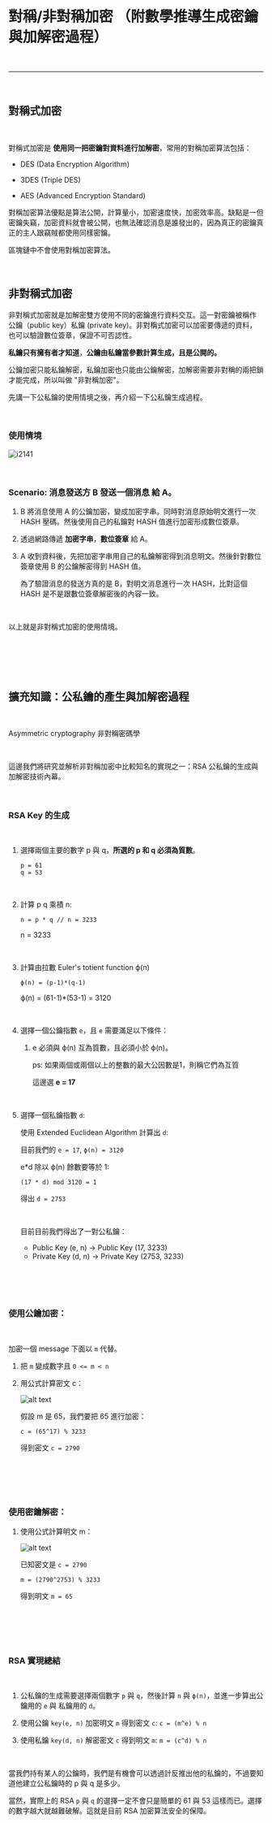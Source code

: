 # 對稱/非對稱加密 （附數學推導生成密鑰與加解密過程）

<br>

---

<br>

## 對稱式加密

<br>

對稱式加密是 __使用同一把密鑰對資料進行加解密__，常用的對稱加密算法包括：

* DES (Data Encryption Algorithm)

* 3DES (Triple DES)

* AES (Advanced Encryption Standard)

對稱加密算法優點是算法公開，計算量小，加密速度快，加密效率高。缺點是一但密鑰失竊，加密資料就會被公開，也無法確認消息是誰發出的，因為真正的密鑰真正的主人跟竊賊都使用同樣密鑰。

區塊鏈中不會使用對稱加密算法。

<br>

## 非對稱式加密

非對稱式加密就是加解密雙方使用不同的密鑰進行資料交互。這一對密鑰被稱作 公鑰（public key）私鑰 (private key)。非對稱式加密可以加密要傳遞的資料，也可以驗證數位簽章，保證不可否認性。

__私鑰只有擁有者才知道__，__公鑰由私鑰當參數計算生成，且是公開的。__

公鑰加密只能私鑰解密，私鑰加密也只能由公鑰解密，加解密需要非對稱的兩把鎖才能完成，所以叫做 "非對稱加密"。

先講一下公私鑰的使用情境之後，再介紹一下公私鑰生成過程。

<br>

### 使用情境

![i2141](imgs/12341.jpg)


<br>


### Scenario: 消息發送方 B 發送一個消息 給 A。

1. B 將消息使用 A 的公鑰加密，變成加密字串。同時對消息原始明文進行一次 HASH 壓碼。然後使用自己的私鑰對 HASH 值進行加密形成數位簽章。

2. 透過網路傳遞 __加密字串__，__數位簽章__ 給 A。

3. A 收到資料後，先把加密字串用自己的私鑰解密得到消息明文。然後針對數位簽章使用 B 的公鑰解密得到 HASH 值。

    為了驗證消息的發送方真的是 B，對明文消息進行一次 HASH，比對這個 HASH 是不是跟數位簽章解密後的內容一致。

<br>

以上就是非對稱式加密的使用情境。

<br>
<br>
<br>
<br>

## 擴充知識：公私鑰的產生與加解密過程

<br>

Asymmetric cryptography 非對稱密碼學

<br>

這邊我們將研究並解析非對稱加密中比較知名的實現之一：RSA 公私鑰的生成與加解密技術內幕。

<br>

### RSA Key 的生成

<br>

1. 選擇兩個主要的數字 p 與 q，__所選的 p 和 q 必須為質數__。

    ```
    p = 61
    q = 53
    ```

    <br>


2. 計算 p q 乘積 n:

    ```
    n = p * q // n = 3233
    ```

    n = 3233

    <br>

3. 計算由拉數 Euler's totient function ϕ(n)

    ```
    ϕ(n) = (p-1)*(q-1)
    ```

    ϕ(n) = (61-1)*(53-1) = 3120

    <br>

4. 選擇一個公鑰指數 `e`，且 `e` 需要滿足以下條件：

    1. e 必須與 ϕ(n) 互為質數，且必須小於 ϕ(n)。 

        ps: 如果兩個或兩個以上的整數的最大公因數是1，則稱它們為互質

        這邊選 __e = 17__

    <br>

5. 選擇一個私鑰指數 `d`:

    使用 Extended Euclidean Algorithm 計算出 `d`:

    目前我們的 `e = 17`, `ϕ(n) = 3120`


    e*d 除以 ϕ(n) 餘數要等於 1:

    ```
    (17 * d) mod 3120 = 1
    ```

    得出 `d = 2753`

    <br>

    目前目前我們得出了一對公私鑰：

    * Public Key (e, n) -> Public Key (17, 3233)
    * Private Key (d, n) -> Private Key (2753, 3233)


    <br>
    <br>
    <br>
    <br>

### 使用公鑰加密：

<br>

加密一個 message 下面以 `m` 代替。

1. 把 `m` 變成數字且 `0 <= m < n`

2. 用公式計算密文 c：

    ![alt text](imgs/1.jpg)

    假設 m 是 65，我們要把 65 進行加密：

    ```
    c = (65^17) % 3233
    ```

    得到密文 `c = 2790`


<br>
<br>
<br>
<br>

### 使用密鑰解密：

1. 使用公式計算明文 m：

    ![alt text](imgs/2.jpg)

    已知密文是 `c = 2790`

    ```
    m = (2790^2753) % 3233
    ```

    得到明文 `m = 65`


<br>
<br>
<br>
<br>

### RSA 實現總結

<br>

1. 公私鑰的生成需要選擇兩個數字 `p` 與 `q`，然後計算 `n` 與 `ϕ(n)`，並進一步算出公鑰用的 `e` 與 私鑰用的 `d`。

2. 使用公鑰 `key(e, n)` 加密明文 `m` 得到密文 `c`: `c = (m^e) % n`

3. 使用私鑰 `key(d, n)` 解密密文 `c` 得到明文 `m`: `m = (c^d) % n`

<br>

當我們持有某人的公鑰時，我們是有機會可以透過計反推出他的私鑰的，不過要知道他建立公私鑰時的 p 與 q 是多少。

當然，實際上的 RSA `p` 與 `q` 的選擇一定不會只是簡單的 61 與 53 這樣而已。選擇的數字越大就越難破解。這就是目前 RSA 加密算法安全的保障。

